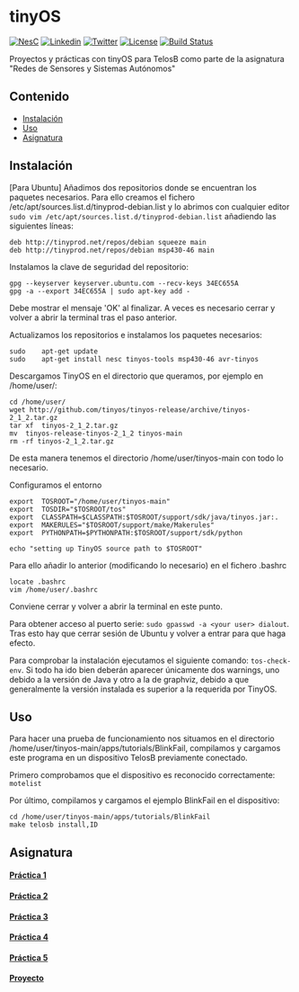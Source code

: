 # tinyOS
[![NesC](https://img.shields.io/badge/NesC-1.3.5-red.svg)](http://nescc.sourceforge.net/)
[![Linkedin](https://img.shields.io/badge/LinkedIn-Carlos-blue.svg)](https://es.linkedin.com/in/carlosrodriguezhernandez)
[![Twitter](https://img.shields.io/badge/Twitter-carrodher-blue.svg)](https://twitter.com/carrodher)
[![License](https://img.shields.io/badge/License-GNU-yellow.svg)](https://github.com/carrodher/tinyOS/blob/master/LICENSE.md)
[![Build Status](https://travis-ci.org/carrodher/tinyOS.svg?branch=master)](https://travis-ci.org/carrodher/tinyOS)

Proyectos y prácticas con tinyOS para TelosB como parte de la asignatura "Redes de Sensores y Sistemas Autónomos"

## Contenido
* [Instalación](#instalación)
* [Uso](#uso)
* [Asignatura](#asignatura)

## Instalación
[Para Ubuntu]
Añadimos dos repositorios donde se encuentran los paquetes necesarios. Para ello creamos el fichero /etc/apt/sources.list.d/tinyprod-debian.list y lo abrimos con cualquier editor `sudo vim /etc/apt/sources.list.d/tinyprod-debian.list` añadiendo las siguientes líneas:

```
deb	http://tinyprod.net/repos/debian squeeze main
deb	http://tinyprod.net/repos/debian msp430-46 main
```

Instalamos la clave de seguridad del repositorio:

```
gpg --keyserver keyserver.ubuntu.com --recv-keys 34EC655A
gpg -a --export 34EC655A | sudo apt-key add -
```
Debe mostrar el mensaje 'OK' al finalizar. A veces es necesario cerrar y volver a abrir la terminal tras el paso anterior.

Actualizamos los repositorios e instalamos los paquetes necesarios:
```
sudo	apt-get	update
sudo	apt-get	install nesc tinyos-tools msp430-46 avr-tinyos
```

Descargamos TinyOS en el directorio que queramos, por ejemplo en /home/user/:
```
cd /home/user/
wget http://github.com/tinyos/tinyos-release/archive/tinyos-2_1_2.tar.gz
tar	xf	tinyos-2_1_2.tar.gz
mv	tinyos-release-tinyos-2_1_2	tinyos-main
rm -rf tinyos-2_1_2.tar.gz
```
De esta manera tenemos el directorio /home/user/tinyos-main con todo lo necesario.

Configuramos el entorno
```
export	TOSROOT="/home/user/tinyos-main"
export	TOSDIR="$TOSROOT/tos"
export  CLASSPATH=$CLASSPATH:$TOSROOT/support/sdk/java/tinyos.jar:.
export	MAKERULES="$TOSROOT/support/make/Makerules"
export	PYTHONPATH=$PYTHONPATH:$TOSROOT/support/sdk/python

echo "setting up TinyOS source path to $TOSROOT"
```

Para ello añadir lo anterior (modificando lo necesario) en el fichero .bashrc
```
locate .bashrc
vim /home/user/.bashrc
```

Conviene cerrar y volver a abrir la terminal en este punto.

Para obtener acceso al puerto serie: `sudo gpasswd -a <your user> dialout`. Tras esto hay que cerrar sesión de Ubuntu y volver a entrar para que haga efecto.

Para comprobar la instalación ejecutamos el siguiente comando: `tos-check-env`. Si todo ha ido bien deberán aparecer únicamente dos warnings, uno debido a la versión de Java y otro a la de graphviz, debido a que generalmente la versión instalada es superior a la requerida por TinyOS.

## Uso
Para hacer una prueba de funcionamiento nos situamos en el directorio /home/user/tinyos-main/apps/tutorials/BlinkFail, compilamos y cargamos este programa en un dispositivo TelosB previamente conectado.

Primero comprobamos que el dispositivo es reconocido correctamente: `motelist`

Por último, compilamos y cargamos el ejemplo BlinkFail en el dispositivo:
```
cd /home/user/tinyos-main/apps/tutorials/BlinkFail
make telosb install,ID
```
## Asignatura
#### [Práctica 1](https://github.com/carrodher/tinyOS/tree/master/practica1)
#### [Práctica 2](https://github.com/carrodher/tinyOS/tree/master/practica2)
#### [Práctica 3](https://github.com/carrodher/tinyOS/tree/master/practica3)
#### [Práctica 4](https://github.com/carrodher/tinyOS/tree/master/practica4)
#### [Práctica 5](https://github.com/carrodher/tinyOS/tree/master/practica5)
#### [Proyecto](https://github.com/carrodher/tinyOS/tree/master/proyecto)
